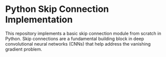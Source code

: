 # Python Skip Connection Implementation

This repository implements a basic skip connection module from scratch in Python. Skip connections are a fundamental building block in deep convolutional neural networks (CNNs) that help address the vanishing gradient problem.

